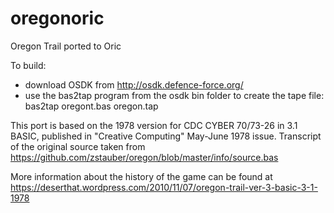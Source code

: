 # oregonoric
Oregon Trail ported to Oric

To build:
- download OSDK from http://osdk.defence-force.org/
- use the bas2tap program from the osdk bin folder to create the tape file:
bas2tap oregont.bas oregon.tap

This port is based on the 1978 version for CDC CYBER 70/73-26 in 3.1 BASIC, published in "Creative Computing" May-June 1978 issue.
Transcript of the original source taken from https://github.com/zstauber/oregon/blob/master/info/source.bas

More information about the history of the game can be found at https://deserthat.wordpress.com/2010/11/07/oregon-trail-ver-3-basic-3-1-1978
